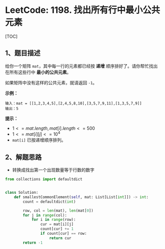 # LeetCode: 1198. 找出所有行中最小公共元素

[TOC]

## 1、题目描述

给你一个矩阵 `mat`，其中每一行的元素都已经按 **递增** 顺序排好了。请你帮忙找出在所有这些行中 **最小的公共元素**。

如果矩阵中没有这样的公共元素，就请返回 `-1`。

 

**示例：**

```
输入：mat = [[1,2,3,4,5],[2,4,5,8,10],[3,5,7,9,11],[1,3,5,7,9]]
输出：5
```

**提示：**

-   $1 <= mat.length, mat[i].length <= 500$
-   $1 <= mat[i][j] <= 10^4$
-   `mat[i]` 已按递增顺序排列。



## 2、解题思路

-   转换成找出第一个出现数量等于行数的数字



```python
from collections import defaultdict


class Solution:
    def smallestCommonElement(self, mat: List[List[int]]) -> int:
        count = defaultdict(int)

        row, col = len(mat), len(mat[0])
        for j in range(col):
            for i in range(row):
                cur = mat[i][j]
                count[cur] += 1
                if count[cur] == row:
                    return cur
        return -1
```

